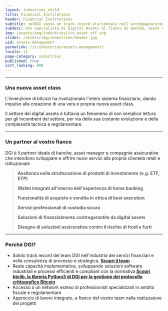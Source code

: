 ```yaml
---
layout: industries_child
title: Financial Institutions
header: Financial Institutions
subtitle: <p>DGI vanta un track record pluriennale nell'accompagnare<br> istituzioni finanziarie nel lancio delle loro soluzioni sulmarcato dei digital assets</p>   
subdesc: Uno specialista di Digital Assets al fianco di banche, asset manager e compagnie assicurative    
img: /assets/img/industries/ico_asset_off.svg
slider: /assets/img/industries/header.jpg
uid: assets-management
permalink: /it/industries/assets-management/
locale: it
page-category: industries
published: true
sort_ranking: 800
---
```

***
### Una nuova asset class

L'invenzione di bitcoin ha rivoluzionato l'intero sistema finanziario, dando impulso alla creazione di una vera e propria nuova asset class.

Il settore dei digital assets è tuttavia un fenomeno di non semplice lettura per gli incumbent del settore, per via della sua costante evoluzione e della complessità tecnica e regolamentare.


***
### Un partner al vostro fianco
DGI è il partner ideale di banche, asset manager e compagnie assicurative che intendono sviluppare e offrire nuovi servizi alla propria clientela retail e istituzionale

> **Assitenza nella strutturazione di prodotti di investimento (e.g. ETF, ETP)**
>
> **Wallet integrati all'interno dell'esperienza di home banking**
> 
> **Funzionalità di acquisto e vendita in ottica di best execution**
> 
> **Servizi professionali di custodia sicura**
> 
> **Soluzioni di finanzialmento controgarantite da digital assets**
>
> **Disegno di soluzioni assicurative contro il rischio di frodi e furti**

***
### Perchè DGI?

- Solido track record del team DGI nell'industria dei servizi finanziari e nella consulenza di processo e strategica. **[Scopri il team](https://checksig-inside.github.io/it/about-dgi/team/)**
- Reale capacità implementativa, sviluppando soluzioni software industriali e processi efficienti e compliant con la normativa **[Scopri btclib, la libreria Python3 di DGI per la gestione dei protocollo crittografico Bitcoin](https://checksig-inside.github.io/it/about-dgi/team/)**
- Accesso a un network esteso di professionisti specializzati in ambito fiscale e regolamentare
- Approccio di lavoro integrato, a fianco del vostro team nella realizzaione dei progetti